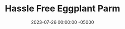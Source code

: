 ---
layout: post
title:  "Hassle Free Eggplant Parm"
date:   2023-07-26 00:00:00 -05000
categories: 
- Recipes
- Meatless
permalink: /recipes/eggplant-parm
image: /assets/Food/Meatless/Eggplant Parm/egg-parm-cover.jpg
ing: eggplantparm-ing
facts: eggplantparm-facts
Prep: 20
Rest: 
Cook: 70
Source1: https://www.skinnytaste.com/lighter-eggplant-parmesan-5-pts/
Source2: 
tags: 
- eggplant parmesean
- parmesean
- cheese
- mozzarella
- shredded cheese
- sauce
- pasta sauce
- marinara sauce
- cottage cheese
- gluten free
- casserole
- ricotta
Description: This eggplant Parm recipe cuts out the unnecessary breading and frying of the eggplant. This not only makes it simpler, but healthier as well without all the added oils (and makes it gluten free too!). This great meatless dish works well as a side or on a sandwich as well.
Instructions: 
- Start by making the sauce if you don't have any already made.  You can also use a can or jar of sauce too<br><br>

- Preheat oven to 450°F. Spray 2 sheet pans with oil.<br><br>

- While the sauce simmers, slice the eggplant into 1/4 inch thick slices. Transfer to the prepared pans, it's ok if they overlap. Season with salt.<br><br>
- <center><img src="/assets/Food/Meatless/Eggplant Parm/egg-parm-3.jpg" alt="" class="instruction-image"></center><br>

- Bake for 25 minutes, turning halfway through, until eggplant is golden.<br><br>

- Meanwhile, in a medium bowl combine cottage (or ricotta) cheese, parmesean cheese, egg, parsley, onion powder, and garlic powder.  Also add 1/4 cup (30 g) of grated cheese, and reserve the rest for topping.<br><br>
- <center><img src="/assets/Food/Meatless/Eggplant Parm/egg-parm-5.jpg" alt="" class="instruction-image"></center><br>

- Layer sauce, eggplant, cottage cheese mix, and mozzarella. Repeat 2 more times. Top with remaining 2 tbsp (15 g) grated cheese<br><br>

- Lower your to 400F.  Cover with foil and bake until cheese is melted and everything is bubbling, about 40 minutes.<br><br>

- Remove the foil, and bake an additional 10 minutes.<br><br>

- Take it out of the oven and let it sit about 10 minutes before cutting.
---